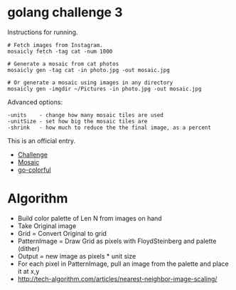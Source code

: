 # golang challenge 3

Instructions for running.

    # Fetch images from Instagram.
    mosaicly fetch -tag cat -num 1000

    # Generate a mosaic from cat photos
    mosaicly gen -tag cat -in photo.jpg -out mosaic.jpg

    # Or generate a mosaic using images in any directory
    mosaicly gen -imgdir ~/Pictures -in photo.jpg -out mosaic.jpg

Advanced options:

    -units    - change how many mosaic tiles are used
    -unitSize - set how big the mosaic tiles are
    -shrink   - how much to reduce the the final image, as a percent

This is an official entry.

* [Challenge](http://golang-challenge.com/go-challenge3/)
* [Mosaic](http://en.wikipedia.org/wiki/Photographic_mosaic)
* [go-colorful](https://github.com/lucasb-eyer/go-colorful)


# Algorithm

  * Build color palette of Len N from images on hand
  * Take Original image
  * Grid = Convert Original to grid
  * PatternImage = Draw Grid as pixels with FloydSteinberg and palette (dither)
  * Output = new image as pixels * unit size
  * For each pixel in PatternImage, pull an image from the palette and place it at x,y
  * http://tech-algorithm.com/articles/nearest-neighbor-image-scaling/

